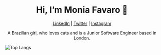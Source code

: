 <h1 align="center"> Hi, I’m Monia Favaro 👋 </h1>

<p align="center"><a href='https://www.linkedin.com/in/moniafavaro/'>LinkedIn</a> | <a href='https://twitter.com/moniafavaro'>Twitter</a> | <a href='https://www.instagram.com/moniiafavaro/'>Instagram</a></p>

<p align='center'>A Brazilian girl, who loves cats and is a Junior Software Engineer based in London.</p>

![Top Langs](https://github-readme-stats.vercel.app/api/top-langs/?username=moniafavaro&theme=tokyonight)

<!---
moniafavaro/moniafavaro is a ✨ special ✨ repository because its `README.md` (this file) appears on your GitHub profile.
You can click the Preview link to take a look at your changes.
--->
